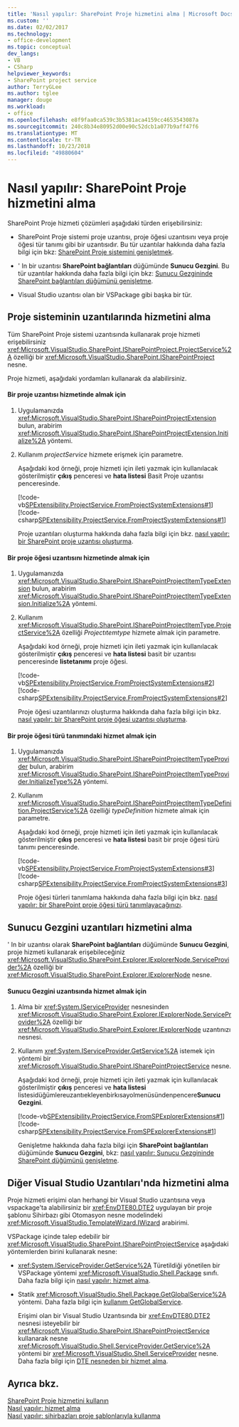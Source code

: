 ```yaml
---
title: 'Nasıl yapılır: SharePoint Proje hizmetini alma | Microsoft Docs'
ms.custom: ''
ms.date: 02/02/2017
ms.technology:
- office-development
ms.topic: conceptual
dev_langs:
- VB
- CSharp
helpviewer_keywords:
- SharePoint project service
author: TerryGLee
ms.author: tglee
manager: douge
ms.workload:
- office
ms.openlocfilehash: e8f9faa0ca539c3b5381aca4159cc4653543087a
ms.sourcegitcommit: 240c8b34e80952d00e90c52dcb1a077b9aff47f6
ms.translationtype: MT
ms.contentlocale: tr-TR
ms.lasthandoff: 10/23/2018
ms.locfileid: "49880604"
---
```

# <a name="how-to-retrieve-the-sharepoint-project-service"></a>Nasıl yapılır: SharePoint Proje hizmetini alma
  SharePoint Proje hizmeti çözümleri aşağıdaki türden erişebilirsiniz:  
  
-   SharePoint Proje sistemi proje uzantısı, proje öğesi uzantısını veya proje öğesi tür tanımı gibi bir uzantısıdır. Bu tür uzantılar hakkında daha fazla bilgi için bkz: [SharePoint Proje sistemini genişletmek](../sharepoint/extending-the-sharepoint-project-system.md).  
  
-   ' In bir uzantısı **SharePoint bağlantıları** düğümünde **Sunucu Gezgini**. Bu tür uzantılar hakkında daha fazla bilgi için bkz: [Sunucu Gezgininde SharePoint bağlantıları düğümünü genişletme](../sharepoint/extending-the-sharepoint-connections-node-in-server-explorer.md).  
  
-   Visual Studio uzantısı olan bir VSPackage gibi başka bir tür.  
  
## <a name="retrieve-the-service-in-project-system-extensions"></a>Proje sisteminin uzantılarında hizmetini alma  
 Tüm SharePoint Proje sistemi uzantısında kullanarak proje hizmeti erişebilirsiniz <xref:Microsoft.VisualStudio.SharePoint.ISharePointProject.ProjectService%2A> özelliği bir <xref:Microsoft.VisualStudio.SharePoint.ISharePointProject> nesne.  
  
 Proje hizmeti, aşağıdaki yordamları kullanarak da alabilirsiniz.  
  
#### <a name="to-retrieve-the-service-in-a-project-extension"></a>Bir proje uzantısı hizmetinde almak için  
  
1.  Uygulamanızda <xref:Microsoft.VisualStudio.SharePoint.ISharePointProjectExtension> bulun, arabirim <xref:Microsoft.VisualStudio.SharePoint.ISharePointProjectExtension.Initialize%2A> yöntemi.  
  
2.  Kullanım *projectService* hizmete erişmek için parametre.  
  
     Aşağıdaki kod örneği, proje hizmeti için ileti yazmak için kullanılacak gösterilmiştir **çıkış** penceresi ve **hata listesi** Basit Proje uzantısı penceresinde.  
  
     [!code-vb[SPExtensibility.ProjectService.FromProjectSystemExtensions#1](../sharepoint/codesnippet/VisualBasic/spextensibility.projectservice.fromprojectsystemextensions.getprojectservice/extension/extension.vb#1)]
     [!code-csharp[SPExtensibility.ProjectService.FromProjectSystemExtensions#1](../sharepoint/codesnippet/CSharp/spextensibility.projectservice.fromprojectsystemextensions.getprojectservice/extension/extension.cs#1)]  
  
     Proje uzantıları oluşturma hakkında daha fazla bilgi için bkz. [nasıl yapılır: bir SharePoint proje uzantısı oluşturma](../sharepoint/how-to-create-a-sharepoint-project-extension.md).  
  
#### <a name="to-retrieve-the-service-in-a-project-item-extension"></a>Bir proje öğesi uzantısını hizmetinde almak için  
  
1.  Uygulamanızda <xref:Microsoft.VisualStudio.SharePoint.ISharePointProjectItemTypeExtension> bulun, arabirim <xref:Microsoft.VisualStudio.SharePoint.ISharePointProjectItemTypeExtension.Initialize%2A> yöntemi.  
  
2.  Kullanım <xref:Microsoft.VisualStudio.SharePoint.ISharePointProjectItemType.ProjectService%2A> özelliği *Projectıtemtype* hizmete almak için parametre.  
  
     Aşağıdaki kod örneği, proje hizmeti için ileti yazmak için kullanılacak gösterilmiştir **çıkış** penceresi ve **hata listesi** basit bir uzantısı penceresinde **listetanımı** proje öğesi.  
  
     [!code-vb[SPExtensibility.ProjectService.FromProjectSystemExtensions#2](../sharepoint/codesnippet/VisualBasic/spextensibility.projectservice.fromprojectsystemextensions.getprojectservice/extension/extension.vb#2)]
     [!code-csharp[SPExtensibility.ProjectService.FromProjectSystemExtensions#2](../sharepoint/codesnippet/CSharp/spextensibility.projectservice.fromprojectsystemextensions.getprojectservice/extension/extension.cs#2)]  
  
     Proje öğesi uzantılarınızı oluşturma hakkında daha fazla bilgi için bkz. [nasıl yapılır: bir SharePoint proje öğesi uzantısı oluşturma](../sharepoint/how-to-create-a-sharepoint-project-item-extension.md).  
  
#### <a name="to-retrieve-the-service-in-a-project-item-type-definition"></a>Bir proje öğesi türü tanımındaki hizmet almak için  
  
1.  Uygulamanızda <xref:Microsoft.VisualStudio.SharePoint.ISharePointProjectItemTypeProvider> bulun, arabirim <xref:Microsoft.VisualStudio.SharePoint.ISharePointProjectItemTypeProvider.InitializeType%2A> yöntemi.  
  
2.  Kullanım <xref:Microsoft.VisualStudio.SharePoint.ISharePointProjectItemTypeDefinition.ProjectService%2A> özelliği *typeDefinition* hizmete almak için parametre.  
  
     Aşağıdaki kod örneği, proje hizmeti için ileti yazmak için kullanılacak gösterilmiştir **çıkış** penceresi ve **hata listesi** basit bir proje öğesi türü tanımı penceresinde.  
  
     [!code-vb[SPExtensibility.ProjectService.FromProjectSystemExtensions#3](../sharepoint/codesnippet/VisualBasic/spextensibility.projectservice.fromprojectsystemextensions.getprojectservice/extension/extension.vb#3)]
     [!code-csharp[SPExtensibility.ProjectService.FromProjectSystemExtensions#3](../sharepoint/codesnippet/CSharp/spextensibility.projectservice.fromprojectsystemextensions.getprojectservice/extension/extension.cs#3)]  
  
     Proje öğesi türleri tanımlama hakkında daha fazla bilgi için bkz. [nasıl yapılır: bir SharePoint proje öğesi türü tanımlayacağınızı](../sharepoint/how-to-define-a-sharepoint-project-item-type.md).  
  
## <a name="retrieve-the-service-in-server-explorer-extensions"></a>Sunucu Gezgini uzantıları hizmetini alma  
 ' In bir uzantısı olarak **SharePoint bağlantıları** düğümünde **Sunucu Gezgini**, proje hizmeti kullanarak erişebileceğiniz <xref:Microsoft.VisualStudio.SharePoint.Explorer.IExplorerNode.ServiceProvider%2A> özelliği bir <xref:Microsoft.VisualStudio.SharePoint.Explorer.IExplorerNode> nesne.  
  
#### <a name="to-retrieve-the-service-in-a-server-explorer-extension"></a>Sunucu Gezgini uzantısında hizmet almak için  
  
1.  Alma bir <xref:System.IServiceProvider> nesnesinden <xref:Microsoft.VisualStudio.SharePoint.Explorer.IExplorerNode.ServiceProvider%2A> özelliği bir <xref:Microsoft.VisualStudio.SharePoint.Explorer.IExplorerNode> uzantınızı nesnesi.  
  
2.  Kullanım <xref:System.IServiceProvider.GetService%2A> istemek için yöntemi bir <xref:Microsoft.VisualStudio.SharePoint.ISharePointProjectService> nesne.  
  
     Aşağıdaki kod örneği, proje hizmeti için ileti yazmak için kullanılacak gösterilmiştir **çıkış** penceresi ve **hata listesi** listesidüğümlereuzantıekleyenbirkısayolmenüsündenpencere**Sunucu Gezgini**.  
  
     [!code-vb[SPExtensibility.ProjectService.FromSPExplorerExtensions#1](../sharepoint/codesnippet/VisualBasic/spextensibility.projectservice.fromspexplorerextensions.getprojectservice/extension/extension.vb#1)]
     [!code-csharp[SPExtensibility.ProjectService.FromSPExplorerExtensions#1](../sharepoint/codesnippet/CSharp/spextensibility.projectservice.fromspexplorerextensions.getprojectservice/extension/extension.cs#1)]  
  
     Genişletme hakkında daha fazla bilgi için **SharePoint bağlantıları** düğümünde **Sunucu Gezgini**, bkz: [nasıl yapılır: Sunucu Gezgininde SharePoint düğümünü genişletme](../sharepoint/how-to-extend-a-sharepoint-node-in-server-explorer.md).  
  
## <a name="retrieve-the-service-in-other-visual-studio-extensions"></a>Diğer Visual Studio Uzantıları'nda hizmetini alma  
 Proje hizmeti erişimi olan herhangi bir Visual Studio uzantısına veya vspackage'ta alabilirsiniz bir <xref:EnvDTE80.DTE2> uygulayan bir proje şablonu Sihirbazı gibi Otomasyon nesne modelindeki <xref:Microsoft.VisualStudio.TemplateWizard.IWizard> arabirimi.  
  
 VSPackage içinde talep edebilir bir <xref:Microsoft.VisualStudio.SharePoint.ISharePointProjectService> aşağıdaki yöntemlerden birini kullanarak nesne:  
  
- <xref:System.IServiceProvider.GetService%2A> Türetildiği yönetilen bir VSPackage yöntemi <xref:Microsoft.VisualStudio.Shell.Package> sınıfı. Daha fazla bilgi için [nasıl yapılır: hizmet alma](../extensibility/how-to-get-a-service.md).  
  
- Statik <xref:Microsoft.VisualStudio.Shell.Package.GetGlobalService%2A> yöntemi. Daha fazla bilgi için [kullanım GetGlobalService](../extensibility/internals/service-essentials.md#how-to-use-getglobalservice).  
  
  Erişimi olan bir Visual Studio Uzantısında bir <xref:EnvDTE80.DTE2> nesnesi isteyebilir bir <xref:Microsoft.VisualStudio.SharePoint.ISharePointProjectService> kullanarak nesne <xref:Microsoft.VisualStudio.Shell.ServiceProvider.GetService%2A> yöntemi bir <xref:Microsoft.VisualStudio.Shell.ServiceProvider> nesne. Daha fazla bilgi için [DTE nesneden bir hizmet alma](../extensibility/how-to-get-a-service.md#getting-a-service-from-the-dte-object).  
  
## <a name="see-also"></a>Ayrıca bkz.
 [SharePoint Proje hizmetini kullanın](../sharepoint/using-the-sharepoint-project-service.md)   
 [Nasıl yapılır: hizmet alma](../extensibility/how-to-get-a-service.md)   
 [Nasıl yapılır: sihirbazları proje şablonlarıyla kullanma](../extensibility/how-to-use-wizards-with-project-templates.md)  
  
